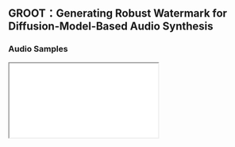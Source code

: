 ## GROOT：Generating Robust Watermark for Diffusion-Model-Based Audio Synthesis

### Audio Samples

<iframe
src="audio/ljs_speech_demo1.wav">
</iframe>
